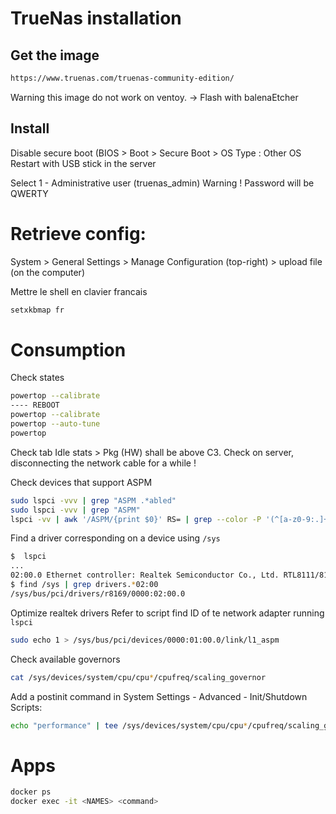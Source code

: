 # TrueNas installation

## Get the image

```bash
https://www.truenas.com/truenas-community-edition/
```

Warning this image do not work on ventoy.
-> Flash with balenaEtcher

## Install

Disable secure boot (BIOS > Boot > Secure Boot > OS Type : Other OS
Restart with USB stick in the server

Select 1 - Administrative user (truenas_admin)
Warning ! Password will be QWERTY

# Retrieve config:

System > General Settings > Manage Configuration (top-right) > upload file (on the computer)

Mettre le shell en clavier francais
```bash
setxkbmap fr
```

# Consumption

Check states
```bash
powertop --calibrate
---- REBOOT
powertop --calibrate
powertop --auto-tune
powertop
```
Check tab Idle stats > Pkg (HW) shall be above C3. Check on server, disconnecting the network cable for a while !

Check devices that support ASPM
```bash
sudo lspci -vvv | grep "ASPM .*abled"
sudo lspci -vvv | grep "ASPM"
lspci -vv | awk '/ASPM/{print $0}' RS= | grep --color -P '(^[a-z0-9:.]+|ASPM )'
```

Find a driver corresponding on a device using `/sys`
```bash
$  lspci
...
02:00.0 Ethernet controller: Realtek Semiconductor Co., Ltd. RTL8111/8168B PCI Express Gigabit Ethernet controller (rev 01)
$ find /sys | grep drivers.*02:00
/sys/bus/pci/drivers/r8169/0000:02:00.0
```

Optimize realtek drivers
Refer to script
find ID of te network adapter running `lspci`
```bash
sudo echo 1 > /sys/bus/pci/devices/0000:01:00.0/link/l1_aspm
```


Check available governors
```bash
cat /sys/devices/system/cpu/cpu*/cpufreq/scaling_governor
```

Add a postinit command in System Settings - Advanced - Init/Shutdown Scripts:
```bash
echo "performance" | tee /sys/devices/system/cpu/cpu*/cpufreq/scaling_governor
```

# Apps
```bash
docker ps
docker exec -it <NAMES> <command>
```
